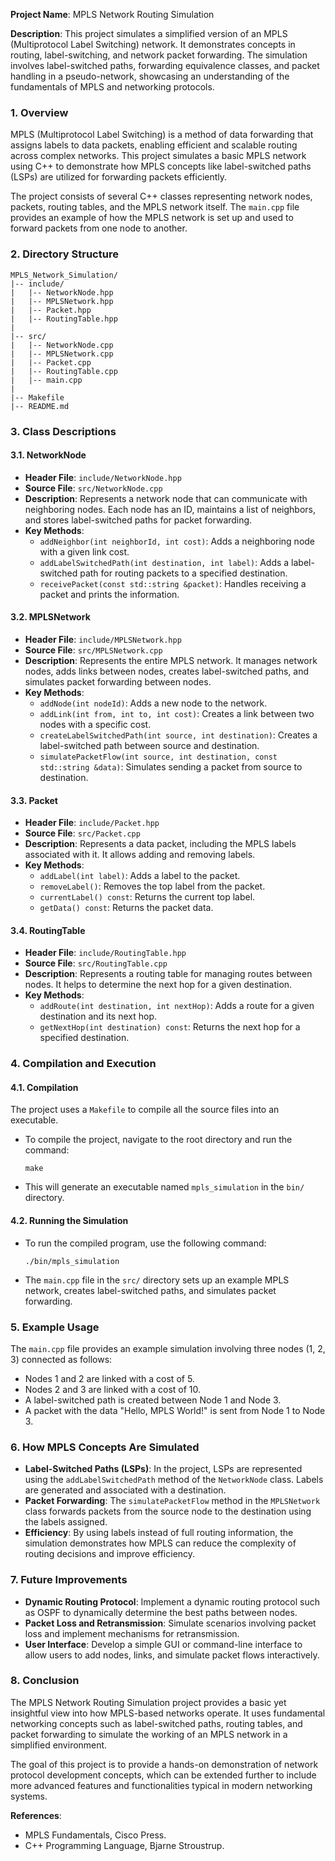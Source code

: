 **Project Name**: MPLS Network Routing Simulation

**Description**: This project simulates a simplified version of an MPLS (Multiprotocol Label Switching) network. It demonstrates concepts in routing, label-switching, and network packet forwarding. The simulation involves label-switched paths, forwarding equivalence classes, and packet handling in a pseudo-network, showcasing an understanding of the fundamentals of MPLS and networking protocols.

### 1. Overview
MPLS (Multiprotocol Label Switching) is a method of data forwarding that assigns labels to data packets, enabling efficient and scalable routing across complex networks. This project simulates a basic MPLS network using C++ to demonstrate how MPLS concepts like label-switched paths (LSPs) are utilized for forwarding packets efficiently.

The project consists of several C++ classes representing network nodes, packets, routing tables, and the MPLS network itself. The `main.cpp` file provides an example of how the MPLS network is set up and used to forward packets from one node to another.

### 2. Directory Structure
```
MPLS_Network_Simulation/
|-- include/
|   |-- NetworkNode.hpp
|   |-- MPLSNetwork.hpp
|   |-- Packet.hpp
|   |-- RoutingTable.hpp
|
|-- src/
|   |-- NetworkNode.cpp
|   |-- MPLSNetwork.cpp
|   |-- Packet.cpp
|   |-- RoutingTable.cpp
|   |-- main.cpp
|
|-- Makefile
|-- README.md
```

### 3. Class Descriptions

#### 3.1. NetworkNode
- **Header File**: `include/NetworkNode.hpp`
- **Source File**: `src/NetworkNode.cpp`
- **Description**: Represents a network node that can communicate with neighboring nodes. Each node has an ID, maintains a list of neighbors, and stores label-switched paths for packet forwarding.
- **Key Methods**:
  - `addNeighbor(int neighborId, int cost)`: Adds a neighboring node with a given link cost.
  - `addLabelSwitchedPath(int destination, int label)`: Adds a label-switched path for routing packets to a specified destination.
  - `receivePacket(const std::string &packet)`: Handles receiving a packet and prints the information.

#### 3.2. MPLSNetwork
- **Header File**: `include/MPLSNetwork.hpp`
- **Source File**: `src/MPLSNetwork.cpp`
- **Description**: Represents the entire MPLS network. It manages network nodes, adds links between nodes, creates label-switched paths, and simulates packet forwarding between nodes.
- **Key Methods**:
  - `addNode(int nodeId)`: Adds a new node to the network.
  - `addLink(int from, int to, int cost)`: Creates a link between two nodes with a specific cost.
  - `createLabelSwitchedPath(int source, int destination)`: Creates a label-switched path between source and destination.
  - `simulatePacketFlow(int source, int destination, const std::string &data)`: Simulates sending a packet from source to destination.

#### 3.3. Packet
- **Header File**: `include/Packet.hpp`
- **Source File**: `src/Packet.cpp`
- **Description**: Represents a data packet, including the MPLS labels associated with it. It allows adding and removing labels.
- **Key Methods**:
  - `addLabel(int label)`: Adds a label to the packet.
  - `removeLabel()`: Removes the top label from the packet.
  - `currentLabel() const`: Returns the current top label.
  - `getData() const`: Returns the packet data.

#### 3.4. RoutingTable
- **Header File**: `include/RoutingTable.hpp`
- **Source File**: `src/RoutingTable.cpp`
- **Description**: Represents a routing table for managing routes between nodes. It helps to determine the next hop for a given destination.
- **Key Methods**:
  - `addRoute(int destination, int nextHop)`: Adds a route for a given destination and its next hop.
  - `getNextHop(int destination) const`: Returns the next hop for a specified destination.

### 4. Compilation and Execution

#### 4.1. Compilation
The project uses a `Makefile` to compile all the source files into an executable.
- To compile the project, navigate to the root directory and run the command:
  ```
  make
  ```
- This will generate an executable named `mpls_simulation` in the `bin/` directory.

#### 4.2. Running the Simulation
- To run the compiled program, use the following command:
  ```
  ./bin/mpls_simulation
  ```
- The `main.cpp` file in the `src/` directory sets up an example MPLS network, creates label-switched paths, and simulates packet forwarding.

### 5. Example Usage

The `main.cpp` file provides an example simulation involving three nodes (1, 2, 3) connected as follows:
- Nodes 1 and 2 are linked with a cost of 5.
- Nodes 2 and 3 are linked with a cost of 10.
- A label-switched path is created between Node 1 and Node 3.
- A packet with the data "Hello, MPLS World!" is sent from Node 1 to Node 3.

### 6. How MPLS Concepts Are Simulated
- **Label-Switched Paths (LSPs)**: In the project, LSPs are represented using the `addLabelSwitchedPath` method of the `NetworkNode` class. Labels are generated and associated with a destination.
- **Packet Forwarding**: The `simulatePacketFlow` method in the `MPLSNetwork` class forwards packets from the source node to the destination using the labels assigned.
- **Efficiency**: By using labels instead of full routing information, the simulation demonstrates how MPLS can reduce the complexity of routing decisions and improve efficiency.

### 7. Future Improvements
- **Dynamic Routing Protocol**: Implement a dynamic routing protocol such as OSPF to dynamically determine the best paths between nodes.
- **Packet Loss and Retransmission**: Simulate scenarios involving packet loss and implement mechanisms for retransmission.
- **User Interface**: Develop a simple GUI or command-line interface to allow users to add nodes, links, and simulate packet flows interactively.

### 8. Conclusion
The MPLS Network Routing Simulation project provides a basic yet insightful view into how MPLS-based networks operate. It uses fundamental networking concepts such as label-switched paths, routing tables, and packet forwarding to simulate the working of an MPLS network in a simplified environment.

The goal of this project is to provide a hands-on demonstration of network protocol development concepts, which can be extended further to include more advanced features and functionalities typical in modern networking systems.

**References**:
- MPLS Fundamentals, Cisco Press.
- C++ Programming Language, Bjarne Stroustrup.

